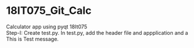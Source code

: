 # 18IT075_Git_Calc
 Calculator app using pyqt 18It075<br>
Step-I: Create test.py. In test.py, add the header file and appplication and a This is Test message.

